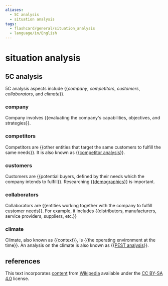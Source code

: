 ```yaml
---
aliases:
  - 5C analysis
  - situation analysis
tags:
  - flashcard/general/situation_analysis
  - language/in/English
---
```


# situation analysis

## 5C analysis

5C analysis aspects include {{_company_, _competitors_, _customers_, _collaborators_, and _climate_}}. <!--SR:!2024-08-15,55,310-->

### company

Company involves {{evaluating the company's capabilities, objectives, and strategies}}. <!--SR:!2024-08-03,45,290-->

### competitors

Competitors are {{other entities that target the same customers to fulfill the same needs}}. It is also known as {{[competitor analysis](competitor%20analysis.md)}}. <!--SR:!2024-06-24,16,290!2024-07-24,36,290-->

### customers

Customers are {{potential buyers, defined by their needs which the company intends to fulfill}}. Researching {{[demographics](demographics.md)}} is important. <!--SR:!2024-06-24,16,290!2024-06-23,15,290-->

### collaborators

Collaborators are {{entities working together with the company to fulfill customer needs}}. For example, it includes {{distributors, manufacturers, service providers, suppliers, etc.}} <!--SR:!2024-07-19,32,290!2024-07-12,25,270-->

### climate

Climate, also known as {{context}}, is {{the operating environment at the time}}. An analysis on the climate is also known as {{[PEST analysis](PEST%20analysis.md)}}. <!--SR:!2024-06-25,17,290!2024-06-23,15,290!2024-08-01,40,290-->

## references

This text incorporates [content](https://en.wikipedia.org/wiki/situation_analysis) from [Wikipedia](Wikipedia.md) available under the [CC BY-SA 4.0](https://creativecommons.org/licenses/by-sa/4.0/) license.
